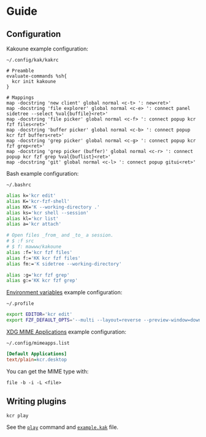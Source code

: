 # Guide

## Configuration

Kakoune example configuration:

`~/.config/kak/kakrc`

``` kak
# Preamble
evaluate-commands %sh{
  kcr init kakoune
}

# Mappings
map -docstring 'new client' global normal <c-t> ': new<ret>'
map -docstring 'file explorer' global normal <c-e> ': connect panel sidetree --select %val{buffile}<ret>'
map -docstring 'file picker' global normal <c-f> ': connect popup kcr fzf files<ret>'
map -docstring 'buffer picker' global normal <c-b> ': connect popup kcr fzf buffers<ret>'
map -docstring 'grep picker' global normal <c-g> ': connect popup kcr fzf grep<ret>'
map -docstring 'grep picker (buffer)' global normal <c-r> ': connect popup kcr fzf grep %val{buflist}<ret>'
map -docstring 'git' global normal <c-l> ': connect popup gitui<ret>'
```

Bash example configuration:

`~/.bashrc`

``` sh
alias k='kcr edit'
alias K='kcr-fzf-shell'
alias KK='K --working-directory .'
alias ks='kcr shell --session'
alias kl='kcr list'
alias a='kcr attach'

# Open files _from_ and _to_ a session.
# $ :f src
# $ f: mawww/kakoune
alias :f='kcr fzf files'
alias f:='KK kcr fzf files'
alias fm:='K sidetree --working-directory'

alias :g='kcr fzf grep'
alias g:='KK kcr fzf grep'
```

[Environment variables] example configuration:

`~/.profile`

``` sh
export EDITOR='kcr edit'
export FZF_DEFAULT_OPTS='--multi --layout=reverse --preview-window=down:60%'
```

[Environment variables]: https://wiki.archlinux.org/title/Environment_variables

[XDG MIME Applications] example configuration:

`~/.config/mimeapps.list`

``` ini
[Default Applications]
text/plain=kcr.desktop
```

You can get the MIME type with:

```
file -b -i -L <file>
```

[XDG MIME Applications]: https://wiki.archlinux.org/title/XDG_MIME_Applications

## Writing plugins

``` sh
kcr play
```

See the [`play`] command and [`example.kak`] file.

[`play`]: manual.md#play
[`example.kak`]: ../share/kcr/init/example.kak
